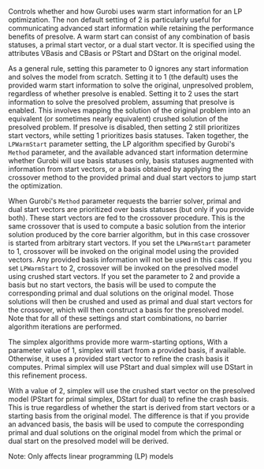 Controls whether and how Gurobi uses warm start information for an LP optimization. The non default setting of 2 is
particularly useful for communicating advanced start information while retaining the performance benefits of presolve. A
warm start can consist of any combination of basis statuses, a primal start vector, or a dual start vector. It is
specified using the attributes VBasis and CBasis or PStart and DStart on the original model.

As a general rule, setting this parameter to 0 ignores any start information and solves the model from scratch. Setting
it to 1 (the default) uses the provided warm start information to solve the original, unpresolved problem, regardless of
whether presolve is enabled. Setting it to 2 uses the start information to solve the presolved problem, assuming that
presolve is enabled. This involves mapping the solution of the original problem into an equivalent (or sometimes nearly
equivalent) crushed solution of the presolved problem. If presolve is disabled, then setting 2 still prioritizes start
vectors, while setting 1 prioritizes basis statuses. Taken together, the `LPWarmStart` parameter setting, the LP
algorithm specified by Gurobi's `Method` parameter, and the available advanced start information determine whether
Gurobi will use basis statuses only, basis statuses augmented with information from start vectors, or a basis obtained
by applying the crossover method to the provided primal and dual start vectors to jump start the optimization.

When Gurobi's `Method` parameter requests the barrier solver, primal and dual start vectors are prioritized over basis
statuses (but only if you provide both). These start vectors are fed to the crossover procedure. This is the same
crossover that is used to compute a basic solution from the interior solution produced by the core barrier algorithm,
but in this case crossover is started from arbitrary start vectors. If you set the `LPWarmStart` parameter to 1,
crossover will be invoked on the original model using the provided vectors. Any provided basis information will not be
used in this case. If you set `LPWarmStart` to 2, crossover will be invoked on the presolved model using crushed start
vectors. If you set the parameter to 2 and provide a basis but no start vectors, the basis will be used to compute the
corresponding primal and dual solutions on the original model. Those solutions will then be crushed and used as primal
and dual start vectors for the crossover, which will then construct a basis for the presolved model. Note that for all
of these settings and start combinations, no barrier algorithm iterations are performed.

The simplex algorithms provide more warm-starting options, With a parameter value of 1, simplex will start from a
provided basis, if available. Otherwise, it uses a provided start vector to refine the crash basis it computes. Primal
simplex will use PStart and dual simplex will use DStart in this refinement process.

With a value of 2, simplex will use the crushed start vector on the presolved model (PStart for primal simplex, DStart
for dual) to refine the crash basis. This is true regardless of whether the start is derived from start vectors or a
starting basis from the original model. The difference is that if you provide an advanced basis, the basis will be used
to compute the corresponding primal and dual solutions on the original model from which the primal or dual start on the
presolved model will be derived.

Note: Only affects linear programming (LP) models